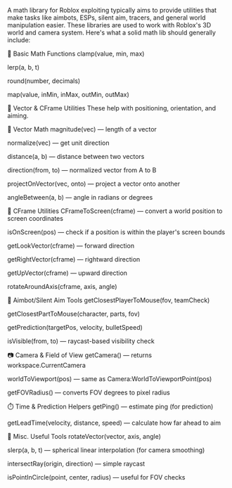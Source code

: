 A math library for Roblox exploiting typically aims to provide utilities that make tasks like aimbots, ESPs, silent aim, tracers, and general world manipulation easier. These libraries are used to work with Roblox's 3D world and camera system. Here's what a solid math lib should generally include:

🔢 Basic Math Functions
clamp(value, min, max)

lerp(a, b, t)

round(number, decimals)

map(value, inMin, inMax, outMin, outMax)

📐 Vector & CFrame Utilities
These help with positioning, orientation, and aiming.

🧮 Vector Math
magnitude(vec) — length of a vector

normalize(vec) — get unit direction

distance(a, b) — distance between two vectors

direction(from, to) — normalized vector from A to B

projectOnVector(vec, onto) — project a vector onto another

angleBetween(a, b) — angle in radians or degrees

💠 CFrame Utilities
CFrameToScreen(cframe) — convert a world position to screen coordinates

isOnScreen(pos) — check if a position is within the player's screen bounds

getLookVector(cframe) — forward direction

getRightVector(cframe) — rightward direction

getUpVector(cframe) — upward direction

rotateAroundAxis(cframe, axis, angle)

🎯 Aimbot/Silent Aim Tools
getClosestPlayerToMouse(fov, teamCheck)

getClosestPartToMouse(character, parts, fov)

getPrediction(targetPos, velocity, bulletSpeed)

isVisible(from, to) — raycast-based visibility check

📷 Camera & Field of View
getCamera() — returns workspace.CurrentCamera

worldToViewport(pos) — same as Camera:WorldToViewportPoint(pos)

getFOVRadius() — converts FOV degrees to pixel radius

⏱️ Time & Prediction Helpers
getPing() — estimate ping (for prediction)

getLeadTime(velocity, distance, speed) — calculate how far ahead to aim

🧠 Misc. Useful Tools
rotateVector(vector, axis, angle)

slerp(a, b, t) — spherical linear interpolation (for camera smoothing)

intersectRay(origin, direction) — simple raycast

isPointInCircle(point, center, radius) — useful for FOV checks

